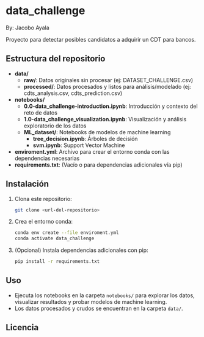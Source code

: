 # data_challenge

By: Jacobo Ayala

Proyecto para detectar posibles candidatos a adquirir un CDT para bancos.

## Estructura del repositorio

- **data/**
  - **raw/**: Datos originales sin procesar (ej: DATASET_CHALLENGE.csv)
  - **processed/**: Datos procesados y listos para análisis/modelado (ej: cdts_analysis.csv, cdts_prediction.csv)
- **notebooks/**
  - **0.0-data_challenge-introduction.ipynb**: Introducción y contexto del reto de datos
  - **1.0-data_challenge_visualization.ipynb**: Visualización y análisis exploratorio de los datos
  - **ML_dataset/**: Notebooks de modelos de machine learning
    - **tree_decision.ipynb**: Árboles de decisión
    - **svm.ipynb**: Support Vector Machine
- **enviroment.yml**: Archivo para crear el entorno conda con las dependencias necesarias
- **requirements.txt**: (Vacío o para dependencias adicionales vía pip)

## Instalación

1. Clona este repositorio:
   ```bash
   git clone <url-del-repositorio>
   ```
2. Crea el entorno conda:
   ```bash
   conda env create --file enviroment.yml
   conda activate data_challenge
   ```
3. (Opcional) Instala dependencias adicionales con pip:
   ```bash
   pip install -r requirements.txt
   ```

## Uso

- Ejecuta los notebooks en la carpeta `notebooks/` para explorar los datos, visualizar resultados y probar modelos de machine learning.
- Los datos procesados y crudos se encuentran en la carpeta `data/`.

## Licencia
